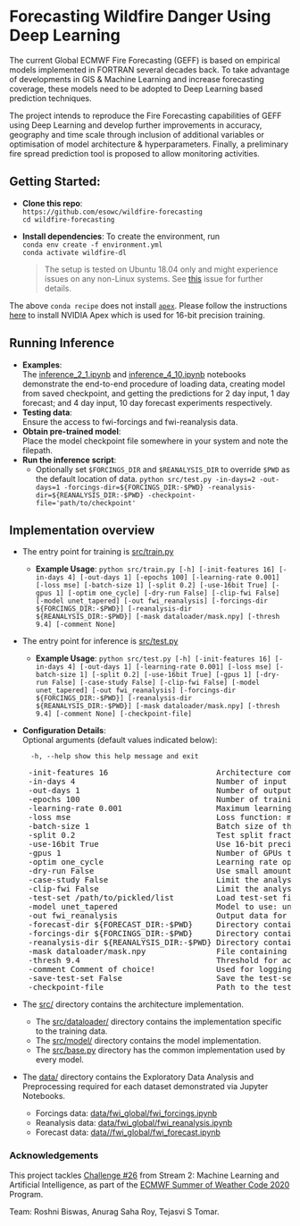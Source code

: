 # Forecasting Wildfire Danger Using Deep Learning

The current Global ECMWF Fire Forecasting (GEFF) is based on empirical models implemented in FORTRAN several decades back. To take advantage of developments in GIS & Machine Learning and increase forecasting coverage, these models need to be adopted to Deep Learning based prediction techniques. 

The project intends to reproduce the Fire Forecasting capabilities of GEFF using Deep Learning and develop further improvements in accuracy, geography and time scale through inclusion of additional variables or optimisation of model architecture & hyperparameters. Finally, a preliminary fire spread prediction tool is proposed to allow monitoring activities.

## Getting Started:

* **Clone this repo**:
<br> `https://github.com/esowc/wildfire-forecasting`
<br> `cd wildfire-forecasting`

* **Install dependencies**: To create the environment, run
<br> `conda env create -f environment.yml`
<br> `conda activate wildfire-dl`

    >The setup is tested on Ubuntu 18.04 only and might experience issues on any non-Linux systems. See [this](https://github.com/conda/conda/issues/7311) issue for further details.

The above `conda recipe` does not install [`apex`](https://github.com/NVIDIA/apex). Please follow the instructions [here](https://github.com/NVIDIA/apex#quick-start) to install NVIDIA Apex which is used for 16-bit precision training.

## Running Inference

* **Examples**:<br>
  The [inference_2_1.ipynb](examples/inference_2_1.ipynb) and [inference_4_10.ipynb](examples/inference_4_10.ipynb) notebooks demonstrate the end-to-end procedure of loading data, creating model from saved checkpoint, and getting the predictions for 2 day input, 1 day forecast; and 4 day input, 10 day forecast experiments respectively.
* **Testing data**:<br>
  Ensure the access to fwi-forcings and fwi-reanalysis data.
* **Obtain pre-trained model**:<br>
  Place the model checkpoint file somewhere in your system and note the filepath.
* **Run the inference script**:<br>
  * Optionally set `$FORCINGS_DIR` and `$REANALYSIS_DIR` to override `$PWD` as the default location of data.
  `python src/test.py -in-days=2 -out-days=1 -forcings-dir=${FORCINGS_DIR:-$PWD} -reanalysis-dir=${REANALYSIS_DIR:-$PWD} -checkpoint-file='path/to/checkpoint'`

## Implementation overview

* The entry point for training is [src/train.py](src/train.py)
  * **Example Usage**: `python src/train.py [-h]
               [-init-features 16] [-in-days 4] [-out-days 1]
               [-epochs 100] [-learning-rate 0.001] [-loss mse]
               [-batch-size 1] [-split 0.2] [-use-16bit True] [-gpus 1]
               [-optim one_cycle] [-dry-run False]
               [-clip-fwi False] [-model unet_tapered] [-out fwi_reanalysis]
               [-forcings-dir ${FORCINGS_DIR:-$PWD}]
               [-reanalysis-dir ${REANALYSIS_DIR:-$PWD}]
               [-mask dataloader/mask.npy] [-thresh 9.4]
               [-comment None]`
               
* The entry point for inference is [src/test.py](src/test.py)
  * **Example Usage**: `python src/test.py [-h]
               [-init-features 16] [-in-days 4] [-out-days 1]
               [-learning-rate 0.001] [-loss mse]
               [-batch-size 1] [-split 0.2] [-use-16bit True] [-gpus 1]
               [-dry-run False] [-case-study False]
               [-clip-fwi False] [-model unet_tapered] [-out fwi_reanalysis]
               [-forcings-dir ${FORCINGS_DIR:-$PWD}]
               [-reanalysis-dir ${REANALYSIS_DIR:-$PWD}]
               [-mask dataloader/mask.npy] [-thresh 9.4]
               [-comment None] [-checkpoint-file]`

* **Configuration Details**:
<br> Optional arguments (default values indicated below):

    `  -h, --help show this help message and exit`
<pre>    -init-features 16                       Architecture complexity
    -in-days 4                              Number of input days
    -out-days 1                             Number of output channels
    -epochs 100                             Number of training epochs
    -learning-rate 0.001                    Maximum learning rate
    -loss mse                               Loss function: mae, mse
    -batch-size 1                           Batch size of the input
    -split 0.2                              Test split fraction
    -use-16bit True                         Use 16-bit precision for training (train only)
    -gpus 1                                 Number of GPUs to use
    -optim one_cycle                        Learning rate optimizer: one_cycle or cosine (train only)
    -dry-run False                          Use small amount of data for sanity check
    -case-study False                       Limit the analysis to Australian region (inference only)
    -clip-fwi False                         Limit the analysis to the data points with 0.5 < fwi < 60 (inference only)
    -test-set /path/to/pickled/list         Load test-set filenames from specified file instead of random split
    -model unet_tapered                     Model to use: unet, unet_downsampled, unet_snipped, unet_tapered
    -out fwi_reanalysis                     Output data for training: fwi_forecast or fwi_reanalysis
    -forecast-dir ${FORECAST_DIR:-$PWD}     Directory containing forecast data. Alternatively set $FORECAST_DIR
    -forcings-dir ${FORCINGS_DIR:-$PWD}     Directory containing forcings data. Alternatively set $FORCINGS_DIR
    -reanalysis-dir ${REANALYSIS_DIR:-$PWD} Directory containing reanalysis data. Alternatively set $REANALYSIS_DIR
    -mask dataloader/mask.npy               File containing the mask stored as the numpy array
    -thresh 9.4                             Threshold for accuracy: Half of output MAD
    -comment Comment of choice!             Used for logging
    -save-test-set False                    Save the test-set file names to the specified filepath 
    -checkpoint-file                        Path to the test model checkpoint</pre>
    
* The [src/](src) directory contains the architecture implementation.
  * The [src/dataloader/](src/dataloader) directory contains the implementation specific to the training data.
  * The [src/model/](src/model) directory contains the model implementation.
  * The [src/base.py](src/base.py) directory has the common implementation used by every model.

* The [data/](data) directory contains the Exploratory Data Analysis and Preprocessing required for each dataset demonstrated via Jupyter Notebooks.
  * Forcings data: [data/fwi_global/fwi_forcings.ipynb](data/fwi_global/fwi_forcings.ipynb)
  * Reanalysis data: [data/fwi_global/fwi_reanalysis.ipynb](data/fwi_global/fwi_reanalysis.ipynb)
  * Forecast data: [data//fwi_global/fwi_forecast.ipynb](data/fwi_global/fwi_forecast.ipynb)

### Acknowledgements

This project tackles [Challenge #26](https://github.com/esowc/challenges_2020/issues/10) from Stream 2: Machine Learning and Artificial Intelligence, as part of the [ECMWF Summer of Weather Code 2020](https://esowc.ecmwf.int/) Program.

Team: Roshni Biswas, Anurag Saha Roy, Tejasvi S Tomar.